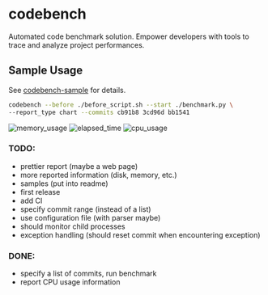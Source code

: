 # codebench
Automated code benchmark solution. Empower developers with tools to trace and analyze project performances.

## Sample Usage

See [codebench-sample](https://github.com/li-boxuan/codebench-sample) for details.
```bash
codebench --before ./before_script.sh --start ./benchmark.py \
--report_type chart --commits cb91b8 3cd96d bb1541
```
![memory_usage](https://user-images.githubusercontent.com/25746010/49643853-c0dffd80-fa51-11e8-8ffb-95da64347a41.png)
![elapsed_time](https://user-images.githubusercontent.com/25746010/49643851-c0476700-fa51-11e8-8014-064c666336e7.png)
![cpu_usage](https://user-images.githubusercontent.com/25746010/49643850-c0476700-fa51-11e8-9d28-5dbe818a3bf3.png)


### TODO:
- prettier report (maybe a web page)
- more reported information (disk, memory, etc.)
- samples (put into readme)
- first release
- add CI
- specify commit range (instead of a list)
- use configuration file (with parser maybe)
- should monitor child processes
- exception handling (should reset commit when encountering exception)

### DONE:
- specify a list of commits, run benchmark
- report CPU usage information

